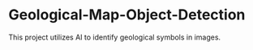 # Geological-Map-Object-Detection
This project utilizes AI to identify geological symbols in images.

